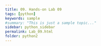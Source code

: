 ```yaml
---
title: 09. Hands-on Lab 09
tags: [python]
keywords: sample
#summary: "This is just a sample topic..."
sidebar: python_sidebar
permalink: Lab_09.html
folder: python2
---
```

